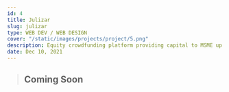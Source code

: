 ```yaml
---
id: 4
title: Julizar
slug: julizar
type: WEB DEV / WEB DESIGN
cover: "/static/images/projects/project/5.png"
description: Equity crowdfunding platform providing capital to MSME up to 100 million rupiah
date: Dec 10, 2021
---
```


> ## Coming Soon
